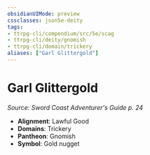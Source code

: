 ```yaml
---
obsidianUIMode: preview
cssclasses: json5e-deity
tags:
- ttrpg-cli/compendium/src/5e/scag
- ttrpg-cli/deity/gnomish
- ttrpg-cli/domain/trickery
aliases: ["Garl Glittergold"]
---
```

# Garl Glittergold
*Source: Sword Coast Adventurer's Guide p. 24* 

- **Alignment**: Lawful Good
- **Domains**: Trickery
- **Pantheon**: Gnomish
- **Symbol**: Gold nugget